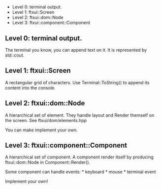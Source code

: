 # 
* Level 0: terminal output.
* Level 1: ftxui::Screen               
* Level 2: ftxui::dom::Node
* Level 3: ftxui::component::Component

## Level 0: terminal output.
  The terminal you know, you can append text on it. It is represented by
  std::cout.

## Level 1: ftxui::Screen               
  A rectangular grid of characters.
  Use Terminal::ToString() to append its content into the console.

## Level 2: ftxui::dom::Node
  A hierarchical set of element.
  They handle layout and Render themself on the screen.
  See ftxui/dom/elements.hpp

  You can make implement your own.

## Level 3: ftxui::component::Component
  A hierarchical set of component. A component render itself by producing
  ftxui::dom::Node in Component::Render().

  Some component can handle events:
    * keyboard
    * mouse
    * terminal event

  Implement your own!
